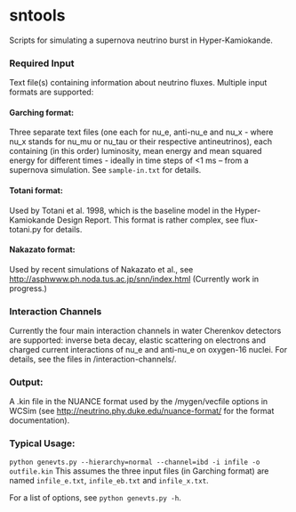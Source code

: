 # sntools
Scripts for simulating a supernova neutrino burst in Hyper-Kamiokande.

### Required Input
Text file(s) containing information about neutrino fluxes. Multiple input formats are supported:

#### Garching format:
Three separate text files (one each for nu_e, anti-nu_e and nu_x - where nu_x stands for nu_mu or nu_tau or their respective antineutrinos), each containing (in this order) luminosity, mean energy and mean squared energy for different times - ideally in time steps of <1 ms – from a supernova simulation. See `sample-in.txt` for details.

#### Totani format:
Used by Totani et al. 1998, which is the baseline model in the Hyper-Kamiokande Design Report. This format is rather complex, see flux-totani.py for details.

#### Nakazato format:
Used by recent simulations of Nakazato et al., see http://asphwww.ph.noda.tus.ac.jp/snn/index.html
(Currently work in progress.)

### Interaction Channels
Currently the four main interaction channels in water Cherenkov detectors are supported:
inverse beta decay, elastic scattering on electrons and charged current interactions of nu_e and anti-nu_e on oxygen-16 nuclei.
For details, see the files in /interaction-channels/.

### Output:
A .kin file in the NUANCE format used by the /mygen/vecfile options in WCSim (see http://neutrino.phy.duke.edu/nuance-format/ for the format documentation).

### Typical Usage:
`python genevts.py --hierarchy=normal --channel=ibd -i infile -o outfile.kin`
This assumes the three input files (in Garching format) are named `infile_e.txt`, `infile_eb.txt` and `infile_x.txt`.

For a list of options, see `python genevts.py -h`.
